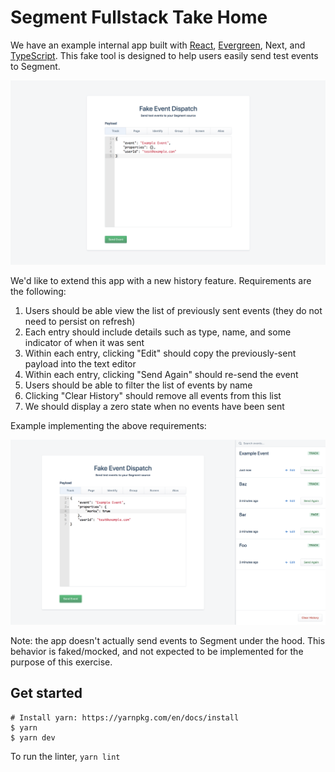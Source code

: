 # Segment Fullstack Take Home

We have an example internal app built with [React](https://reactjs.org/tutorial/tutorial.html), [Evergreen](https://evergreen.segment.com/), Next, and [TypeScript](https://www.typescriptlang.org/docs/home.html). This fake tool is designed to help users easily send test events to Segment.

![start](.github/start.png)

We'd like to extend this app with a new history feature. Requirements are the following:

1. Users should be able view the list of previously sent events (they do not need to persist on refresh)
2. Each entry should include details such as type, name, and some indicator of when it was sent
3. Within each entry, clicking "Edit" should copy the previously-sent payload into the text editor
4. Within each entry, clicking "Send Again" should re-send the event
5. Users should be able to filter the list of events by name
6. Clicking "Clear History" should remove all events from this list
7. We should display a zero state when no events have been sent

Example implementing the above requirements:

![desired](.github/desired.png)

Note: the app doesn't actually send events to Segment under the hood. This behavior is faked/mocked, and not expected to be implemented for the purpose of this exercise.

## Get started

```
# Install yarn: https://yarnpkg.com/en/docs/install
$ yarn
$ yarn dev
```

To run the linter, `yarn lint`
